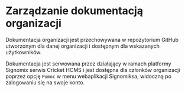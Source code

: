 # Zarządzanie dokumentacją organizacji

Dokumentacja organizacji jest przechowywana w repozytorium GitHub utworzonym dla danej organizacji i dostępnym dla wskazanych użytkowników.

Dokumentacja jest serwowana przez działający w ramach platformy Signomix serwis Cricket HCMS i jest dostępna dla członków organizacji poprzez opcję `Pomoc` w menu webaplikacji Signomiksa, widoczną po zalogowaniu się na swoje konto.